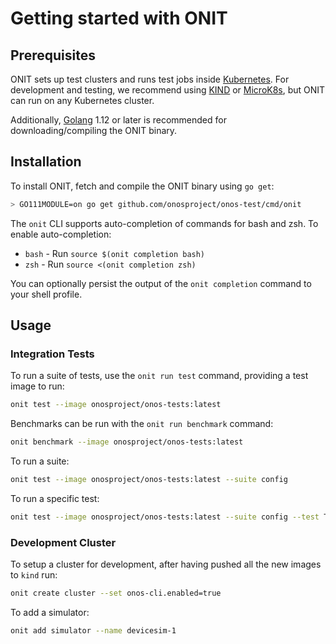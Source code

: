 # Getting started with ONIT

## Prerequisites

ONIT sets up test clusters and runs test jobs inside [Kubernetes]. For development and testing, we recommend using 
[KIND] or [MicroK8s], but ONIT can run on any Kubernetes cluster.

Additionally, [Golang] 1.12 or later is recommended for downloading/compiling the ONIT binary.

## Installation

To install ONIT, fetch and compile the ONIT binary using `go get`:

```bash
> GO111MODULE=on go get github.com/onosproject/onos-test/cmd/onit
```

The `onit` CLI supports auto-completion of commands for bash and zsh. To enable auto-completion:

* `bash` - Run `source $(onit completion bash)`
* `zsh` - Run `source <(onit completion zsh)`

You can optionally persist the output of the `onit completion` command to your shell profile.

## Usage

### Integration Tests

To run a suite of tests, use the `onit run test` command, providing a test image to run:

```bash
onit test --image onosproject/onos-tests:latest
```

Benchmarks can be run with the `onit run benchmark` command:

```bash
onit benchmark --image onosproject/onos-tests:latest
```

To run a suite: 
```bash
onit test --image onosproject/onos-tests:latest --suite config
```

To run a specific test:
```bash
onit test --image onosproject/onos-tests:latest --suite config --test TestTransaction
```

### Development Cluster

To setup a cluster for development, after having pushed all the new images to `kind` run:
```bash
onit create cluster --set onos-cli.enabled=true
```
To add a simulator:
```bash
onit add simulator --name devicesim-1
```
[Kubernetes]: https://kubernetes.io/
[KIND]: https://github.com/kubernetes-sigs/kind
[MicroK8s]: https://microk8s.io/
[Golang]: https://golang.org/
